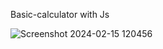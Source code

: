  Basic-calculator with Js []()

 ![Screenshot 2024-02-15 120456](https://github.com/Davit2605/Basic-calculator/assets/125227660/b8b87c8d-0303-4856-89db-84266688881f)
